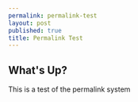 ```yaml
---
permalink: permalink-test
layout: post
published: true
title: Permalink Test
---
```


## What's Up?

This is a test of the permalink system